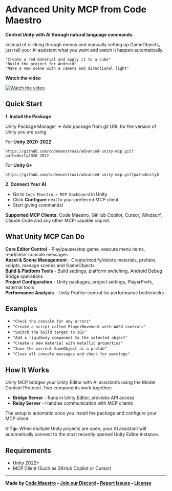 # Advanced Unity MCP from Code Maestro

**Control Unity with AI through natural language commands.**

Instead of clicking through menus and manually setting up GameObjects, just tell your AI assistant what you want and watch it happen automatically.

```
"Create a red material and apply it to a cube"
"Build the project for Android" 
"Make a new scene with a camera and directional light"
```

**Watch the video**

[![Watch the video](http://img.youtube.com/vi/EwBuDHmiHMA/0.jpg)](http://www.youtube.com/watch?v=EwBuDHmiHMA "Advanced MCP Integration for Unity - Powered by Code Maestro (Coming Soon)")

## Quick Start

**1. Install the Package**

Unity Package Manager → Add package from git URL for the version of Unity you are using

For **Unity 2020-2022**
```
https://github.com/codemaestroai/advanced-unity-mcp.git?path=Unity2020_2022
```

For **Unity 6+**
```
https://github.com/codemaestroai/advanced-unity-mcp.git?path=Unity6
```

**2. Connect Your AI**
- Go to `Code Maestro > MCP Dashboard` in Unity
- Click **Configure** next to your preferred MCP client
- Start giving commands!

**Supported MCP Clients:** Code Maestro, GitHub Copilot, Cursor, Windsurf, Claude Code and any other MCP-capable copilot.

## What Unity MCP Can Do

**Core Editor Control** - Play/pause/stop game, execute menu items, read/clear console messages  
**Asset & Scene Management** - Create/modify/delete materials, prefabs, scripts, manage scenes and GameObjects  
**Build & Platform Tools** - Build settings, platform switching, Android Debug Bridge operations  
**Project Configuration** - Unity packages, project settings, PlayerPrefs, external tools  
**Performance Analysis** - Unity Profiler control for performance bottlenecks  

## Examples

- `"Check the console for any errors"`
- `"Create a script called PlayerMovement with WASD controls"`
- `"Switch the build target to iOS"`
- `"Add a rigidbody component to the selected object"`
- `"Create a new material with metallic properties"`
- `"Save the current GameObject as a prefab"`
- `"Clear all console messages and check for warnings"`

## How It Works

Unity MCP bridges your Unity Editor with AI assistants using the Model Context Protocol. Two components work together:

- **Bridge Server** - Runs in Unity Editor, provides API access
- **Relay Server** - Handles communication with MCP clients

The setup is automatic once you install the package and configure your MCP client.

**💡 Tip:** When multiple Unity projects are open, your AI assistant will automatically connect to the most recently opened Unity Editor instance.

## Requirements

- Unity 2022+
- MCP Client (Such as GitHub Copilot or Cursor)

---

**Made by [Code Maestro](https://www.code-maestro.com) • [Join our Discord](https://discord.gg/bsFRAqATXz) • [Report Issues](https://github.com/codemaestroai/advanced-unity-mcp/issues) • [License](./LICENSE)**
